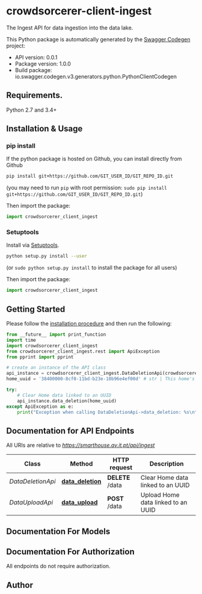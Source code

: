 # crowdsorcerer-client-ingest
The Ingest API for data ingestion into the data lake.

This Python package is automatically generated by the [Swagger Codegen](https://github.com/swagger-api/swagger-codegen) project:

- API version: 0.0.1
- Package version: 1.0.0
- Build package: io.swagger.codegen.v3.generators.python.PythonClientCodegen

## Requirements.

Python 2.7 and 3.4+

## Installation & Usage
### pip install

If the python package is hosted on Github, you can install directly from Github

```sh
pip install git+https://github.com/GIT_USER_ID/GIT_REPO_ID.git
```
(you may need to run `pip` with root permission: `sudo pip install git+https://github.com/GIT_USER_ID/GIT_REPO_ID.git`)

Then import the package:
```python
import crowdsorcerer_client_ingest 
```

### Setuptools

Install via [Setuptools](http://pypi.python.org/pypi/setuptools).

```sh
python setup.py install --user
```
(or `sudo python setup.py install` to install the package for all users)

Then import the package:
```python
import crowdsorcerer_client_ingest
```

## Getting Started

Please follow the [installation procedure](#installation--usage) and then run the following:

```python
from __future__ import print_function
import time
import crowdsorcerer_client_ingest
from crowdsorcerer_client_ingest.rest import ApiException
from pprint import pprint

# create an instance of the API class
api_instance = crowdsorcerer_client_ingest.DataDeletionApi(crowdsorcerer_client_ingest.ApiClient(configuration))
home_uuid = '38400000-8cf0-11bd-b23e-10b96e4ef00d' # str | This home's UUID

try:
    # Clear Home data linked to an UUID
    api_instance.data_deletion(home_uuid)
except ApiException as e:
    print("Exception when calling DataDeletionApi->data_deletion: %s\n" % e)
```

## Documentation for API Endpoints

All URIs are relative to *https://smarthouse.av.it.pt/api/ingest*

Class | Method | HTTP request | Description
------------ | ------------- | ------------- | -------------
*DataDeletionApi* | [**data_deletion**](docs/DataDeletionApi.md#data_deletion) | **DELETE** /data | Clear Home data linked to an UUID
*DataUploadApi* | [**data_upload**](docs/DataUploadApi.md#data_upload) | **POST** /data | Upload Home data linked to an UUID

## Documentation For Models


## Documentation For Authorization

 All endpoints do not require authorization.


## Author


